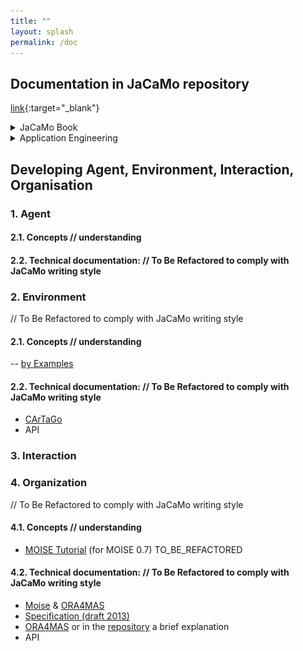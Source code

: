 ```yaml
---
title: ""
layout: splash
permalink: /doc
---
```


## Documentation in JaCaMo repository

[link](http://jacamo-lang.github.io/jacamo/){:target="_blank"}

<details>
  <summary>JaCaMo Book</summary>

  [Publisher web site](https://mitpress.mit.edu/books/multi-agent-oriented-programming){:target="_blank"}

  [Examples & Exercises used in the book](https://jacamo-lang.github.io/documentation/maop-book/readme.html){:target="_blank"}

  ![book cover](jacamo-book-cover.jpg)
</details>

<details>
<summary>Application Engineering</summary>

### 1. Launching (jcm)

- [JaCaMo project: jcm files](https://jacamo-lang.github.io/jacamo/jcm.html)

### 2. Debugging

- [Debugging in JaCaMo](https://jacamo-lang.github.io/jacamo/debug.html)

### 3. Testing

- [Goal-Oriented Test-Driven for JaCaMo](https://jacamo-lang.github.io/jacamo/tutorials/tdd/readme.html)

</details>

## Developing Agent, Environment, Interaction, Organisation

### 1. Agent 

#### 2.1. Concepts  // understanding

#### 2.2. Technical documentation: // To Be Refactored to comply with JaCaMo writing style

### 2. Environment  

// To Be Refactored to comply with JaCaMo writing style

#### 2.1. Concepts  // understanding

-- [by Examples](https://cartago.sourceforge.net/?page_id=47)

#### 2.2. Technical documentation: // To Be Refactored to comply with JaCaMo writing style

- [CArTaGo](http://cartago.sf.net/doc)
- API

### 3. Interaction

### 4. Organization

 // To Be Refactored to comply with JaCaMo writing style

#### 4.1. Concepts  // understanding

- [MOISE Tutorial](https://github.com/moise-lang/moise/blob/master/doc/tutorial/tutorial.pdf) (for MOISE 0.7) TO_BE_REFACTORED 

#### 4.2. Technical documentation: // To Be Refactored to comply with JaCaMo writing style

- [Moise](http://moise.sourceforge.net/doc) & [ORA4MAS](http://moise.sourceforge.net/doc/ora4mas)
- [Specification (draft 2013)](https://github.com/moise-lang/moise/blob/master/doc/specification/moise-spec.pdf)
- [ORA4MAS](https://moise.sourceforge.net/doc/ora4mas/) or in the [repository](https://github.com/moise-lang/moise/tree/master/doc/ora4mas) a brief explanation
- API

